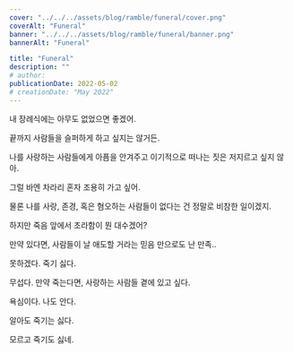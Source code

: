 ```yaml
---
cover: "../../../assets/blog/ramble/funeral/cover.png"
coverAlt: "Funeral"
banner: "../../../assets/blog/ramble/funeral/banner.png"
bannerAlt: "Funeral"

title: "Funeral"
description: ""
# author:
publicationDate: 2022-05-02
# creationDate: "May 2022"
---
```


내 장례식에는 아무도 없었으면 좋겠어.

끝까지 사람들을 슬퍼하게 하고 싶지는 않거든.

나를 사랑하는 사람들에게 아픔을 안겨주고 이기적으로 떠나는 짓은 저지르고 싶지 않아.

그럴 바엔 차라리 혼자 조용히 가고 싶어.

물론 나를 사랑, 존경, 혹은 혐오하는 사람들이 없다는 건 정말로 비참한  일이겠지.

하지만 죽음 앞에서 초라함이 뭔 대수겠어?

만약 있다면, 사람들이 날 애도할 거라는 믿음 만으로도 난 만족..

못하겠다. 죽기 싫다.

무섭다. 만약 죽는다면, 사랑하는 사람들 곁에 있고 싶다.

욕심이다. 나도 안다.

알아도 죽기는 싫다.

모르고 죽기도 싫네.
